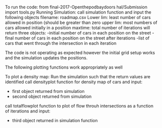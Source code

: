 To run the code:
from final-2017-Openthepodbaydoors hal/Submission import tools.py
Running Simulation:
call simulation function and input the following objects
filename: roadmap.csv
Lower lim: least number of cars allowed in position (should be greater than zero
upper lim: most numbers of cars allowed initially in a position
maxtime: total number of iterations
will return three objects:
-initial number of cars in each position on the street
-final number of cars in each position on the street after iterations
-list of cars that went through the intersection in each iteration

The code is not operating as expected however the initial grid setup works and the simulation updates the positions.

The following plotting functions work appropriately as well

To plot a density map:
Run the simulation such that the return values are identified
call densityplot function for density map of cars and input:
- first object returned from simulation
- second object returned from simulation

call totalflowplot function to plot of flow throuh intersections as a function of iterations and input:
- third object returned in simulation function


